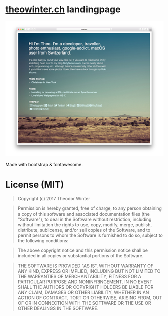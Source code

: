 # [theowinter.ch](https://theowinter.ch) landingpage

![theowinter.ch landingpage](https://raw.githubusercontent.com/aerobless/landingpage/master/preview.jpg)

Made with bootstrap & fontawesome.

# License (MIT)
 > Copyright (c) 2017 Theodor Winter
 
 > Permission is hereby granted, free of charge, to any person obtaining a copy
 of this software and associated documentation files (the "Software"), to deal
 in the Software without restriction, including without limitation the rights
 to use, copy, modify, merge, publish, distribute, sublicense, and/or sell
 copies of the Software, and to permit persons to whom the Software is
 furnished to do so, subject to the following conditions:
 
 > The above copyright notice and this permission notice shall be included in
 all copies or substantial portions of the Software.
 
 > THE SOFTWARE IS PROVIDED "AS IS", WITHOUT WARRANTY OF ANY KIND, EXPRESS OR
 IMPLIED, INCLUDING BUT NOT LIMITED TO THE WARRANTIES OF MERCHANTABILITY,
 FITNESS FOR A PARTICULAR PURPOSE AND NONINFRINGEMENT. IN NO EVENT SHALL THE
 AUTHORS OR COPYRIGHT HOLDERS BE LIABLE FOR ANY CLAIM, DAMAGES OR OTHER
 LIABILITY, WHETHER IN AN ACTION OF CONTRACT, TORT OR OTHERWISE, ARISING FROM,
 OUT OF OR IN CONNECTION WITH THE SOFTWARE OR THE USE OR OTHER DEALINGS IN
 THE SOFTWARE.
